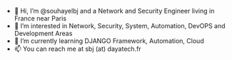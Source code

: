 - 👋 Hi, I’m @souhayelbj and a Network and Security Engineer living in France near Paris
- 👀 I’m interested in Network, Security, System, Automation, DevOPS and Development Areas
- 🌱 I’m currently learning DJANGO Framework, Automation, Cloud
- 📫 You can reach me at sbj (at) dayatech.fr

<!--- 💞️ I’m looking to collaborate on ... --->
<!---
souhayelbj/souhayelbj is a ✨ special ✨ repository because its `README.md` (this file) appears on your GitHub profile.
You can click the Preview link to take a look at your changes.
--->
